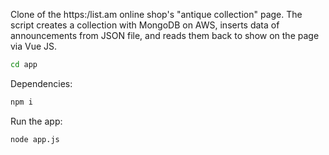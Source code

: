 Clone of the https:/list.am online shop's "antique collection" page.
The script creates a collection with MongoDB on AWS, inserts data of announcements from JSON file, and reads them back to show on the page via Vue JS. 

```sh
cd app
```
Dependencies:
```sh
npm i
```
Run the app:
```sh
node app.js
```
